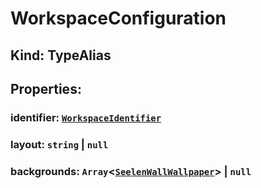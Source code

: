 # **WorkspaceConfiguration**

## **Kind: TypeAlias**

## **Properties**:

### identifier: [`WorkspaceIdentifier`](./WorkspaceIdentifier)

### layout: `string` | `null`

### backgrounds: `Array`<[`SeelenWallWallpaper`](./SeelenWallWallpaper)> | `null`
